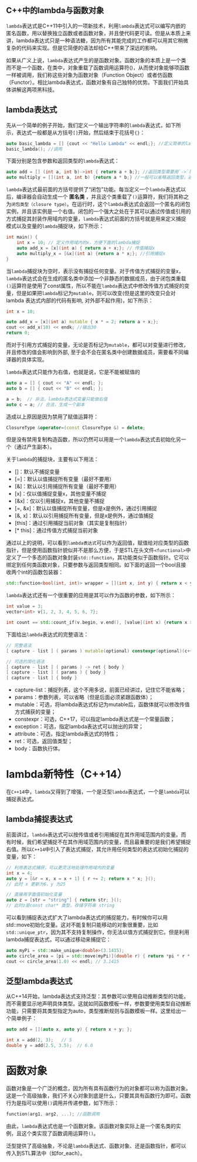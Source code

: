 ## C++中的lambda与函数对象

`lambda`表达式是C++11中引入的一项新技术，利用`lambda`表达式可以编写内嵌的匿名函数，用以替换独立函数或者函数对象，并且使代码更可读。但是从本质上来讲，lambda表达式只是一种语法糖，因为所有其能完成的工作都可以用其它稍微复杂的代码来实现。但是它简便的语法却给C++带来了深远的影响。

如果从广义上说，`lambda`表达式产生的是函数对象。函数对象的本质上是一个类而不是一个函数，在类中，对象重载了函数调用运算符()，从而使对象能够项函数一样被调用，我们称这些对象为函数对象（Function Object）或者仿函数（Functor）。相比lambda表达式，函数对象有自己独特的优势。下面我们开始具体讲解这两项黑科技。

## lambda表达式

先从一个简单的例子开始，我们定义一个输出字符串的`lambda`表达式，如下所示，表达式一般都是从方括号`[]`开始，然后结束于花括号`{}`：

```cpp
auto basic_lambda = [] {cout << "Hello Lambda" << endl;}; //定义简单的lambda表达式
basic_lambda(); //调用
```

下面分别是包含参数和返回类型的`lambda`表达式：

```cpp
auto add = [] (int a, int b)->int { return a + b;}; //返回类型需要用`->`符号指出
auto multiply = [](int a, int b) {return a * b;} //一般可以省略返回类型，通过自动推断就能得到返回类型
```

`lambda`表达式最前面的方括号提供了“闭包”功能。每当定义一个`lambda`表达式以后，编译器会自动生成一个 **匿名类** ，并且这个类重载了`()`运算符，我们将其称之为`闭包类型（closure type）`。在运行时，这个`lambda`表达式会返回一个匿名的闭包实例，并且该实例是一个右值。闭包的一个强大之处在于其可以通过传值或引用的方式捕捉其封装作用域内的变量，`lambda`表达式前面的方括号就是用来定义捕捉模式以及变量的`lambda`捕捉块，如下所示：

```cpp
int main() {
    int x = 10; // 定义作用域内的x，方便下面的lambda捕捉
    auto add_x = [x](int a) { return a + x;}; // 传值捕捉x
    auto multiply_x = [&x](int a) {return a * x;}; //引用捕捉x
}
```

当`lambda`捕捉块为空时，表示没有捕捉任何变量。对于传值方式捕捉的变量x，`lambda`表达式会在生成的匿名类中添加一个非静态的数据成员，由于闭包类重载`()`运算符是使用了const属性，所以不能在`lambda`表达式中修改传值方式捕捉的变量，但是如果把`lambda`标记为`mutable`，则可以改变(但是这里的改变只会对 lambda 表达式内部的代码有影响, 对外部不起作用)，如下所示：

```cpp
int x = 10;

auto add_x = [x](int a) mutable { x * = 2; return a + x;};
cout << add_x(10) << endk; //输出30
return 0;
```



而对于引用方式捕捉的变量，无论是否标记为`mutable`，都可以对变量进行修改，并且修改的值会影响到外部, 至于会不会在匿名类中创建数据成员，需要看不同编译器的具体实现。

`lambda`表达式只能作为右值，也就是说，它是不能被赋值的

```cpp
auto a = [] { cout << "A" << endl; };
auto b = [] { cout << "B" << endl; };

a = b;  // 非法，lambda表达式变量只能做右值
auto c = a; // 合法，生成一个副本
```



造成以上原因是因为禁用了赋值运算符：

```cpp
ClosureType &operator=(const ClosureType &) = delete;
```



但是没有禁用复制构造函数，所以仍然可以用是一个`lambda`表达式去初始化另一个（通过产生副本）。

关于`lambda`的捕捉块，主要有以下用法：

- []：默认不捕捉变量
- [=]：默认以值捕捉所有变量（最好不要用）
- [&]：默认以引用捕捉所有变量（最好不要用）
- [x]：仅以值捕捉变量x，其他变量不捕捉
- [&x]：仅以引用捕捉x，其他变量不捕捉
- [=, &x]：默认以值捕捉所有变量，但是x是例外，通过引用捕捉
- [&, x]：默认以引用捕捉所有变量，但是x是例外，通过值捕捉
- [this]：通过引用捕捉当前对象（其实是复制指针）
- [* this]：通过传值方式捕捉当前对象

通过以上的说明，可以看到`lambda表达式`可以作为返回值，赋值给对应类型的函数指针，但是使用函数指针貌似并不是那么方便，于是STL在头文件`<functional>`中定义了一个多态的函数对象封装`std::function`，其功能类似于函数指针。它可以绑定到任何类函数对象，只要参数与返回类型相同。如下面的返回一个bool且接收两个int的函数包装器：

```cpp
std::function<bool(int, int)> wrapper = [](int x, int y) { return x < y; };
```



`lambda`表达式还有一个很重要的应用是其可以作为函数的参数，如下所示：

```cpp
int value = 3;
vector<int> v{1, 2, 3, 4, 5, 6, 7};

int count == std::count_if(v.begin, v.end(), [value](int x) {return x > value;});
```



下面给出`lambda`表达式的完整语法：

```cpp
// 完整语法
[ capture - list ] ( params ) mutable(optional) constexpr(optional)(c++17) exception attribute -> ret { body }

// 可选的简化语法
[ capture - list ] ( params ) -> ret { body }
[ capture - list ] ( params ) { body }
[ capture - list ] { body }
```



- capture-list：捕捉列表，这个不用多说，前面已经讲过，记住它不能省略；
- params：参数列表，可以省略（但是后面必须紧跟函数体）；
- mutable：可选，将lambda表达式标记为mutable后，函数体就可以修改传值方式捕获的变量；
- constexpr：可选，C++17，可以指定lambda表达式是一个常量函数；
- exception：可选，指定lambda表达式可以抛出的异常；
- attribute：可选，指定lambda表达式的特性；
- ret：可选，返回值类型；
- body：函数执行体。

# lambda新特性（C++14）

在`C++14`中，`lambda`又得到了增强，一个是泛型`lambda`表达式，一个是`lambda`可以捕捉表达式。

## lambda捕捉表达式

前面讲过，`lambda`表达式可以按传值或者引用捕捉在其作用域范围内的变量。而有时候，我们希望捕捉不在其作用域范围内的变量，而且最重要的是我们希望捕捉右值。所以`C++14`中引入了表达式捕捉，其允许用任何类型的表达式初始化捕捉的变量，如下：

```cpp
// 利用表达式捕获，可以更灵活地处理作用域内的变量
int x = 4;
auto y = [&r = x, x = x + 1] { r += 2; return x * x; }();
// 此时 x 更新为6，y 为25

// 直接用字面值初始化变量
auto z = [str = "string"] { return str; }();
// 此时z是const char* 类型，存储字符串 string
```



可以看到捕捉表达式扩大了lambda表达式的捕捉能力，有时候你可以用std::move初始化变量。这对不能复制只能移动的对象很重要，比如 `std::unique_ptr`，因为其不支持复制操作，你无法以值方式捕捉到它。但是利用lambda捕捉表达式，可以通过移动来捕捉它：

```cpp
auto myPi = std::make_unique<double>(3.1415);
auto circle_area = [pi = std::move(myPi)](double r) { return *pi * r * r; };
cout << circle_area(1.0) << endl; // 3.1415
```

## 泛型lambda表达式

从C++14开始，lambda表达式支持泛型：其参数可以使用自动推断类型的功能，而不需要显示地声明具体类型。这就如同函数模板一样，参数要使用类型自动推断功能，只需要将其类型指定为auto，类型推断规则与函数模板一样。这里给出一个简单例子：

```cpp
auto add = [](auto x, auto y) { return x + y; };

int x = add(2, 3);   // 5
double y = add(2.5, 3.5);  // 6.0
```

# 函数对象

函数对象是一个广泛的概念，因为所有具有函数行为的对象都可以称为函数对象。这是一个高级抽象，我们不关心对象到底是什么，只要其具有函数行为即可。函数行为是指可以使用`()`调用并传递参数，如下所示：

```cpp
function(arg1, arg2, ...); //函数调用
```



由此，`lambda`表达式也是一个函数对象。该函数对象实际上是一个匿名类的实例，且这个类实现了函数调用运算符`()`。

泛型提供了高级抽象，不论是`lambda`表达式、函数对象、还是函数指针，都可以传入到STL算法中（如for_each）。